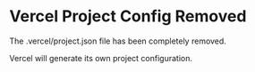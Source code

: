 # Vercel Project Config Removed

The .vercel/project.json file has been completely removed.

Vercel will generate its own project configuration.